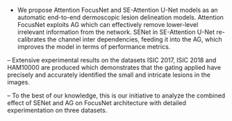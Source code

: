 - We propose Attention FocusNet and SE-Attention U-Net models as an automatic
end-to-end dermoscopic lesion delineation models. Attention FocusNet
exploits AG which can effectively remove lower-level irrelevant information
from the network. SENet in SE-Attention U-Net re-calibrates the channel
inter dependencies, feeding it into the AG, which improves the model in
terms of performance metrics.

– Extensive experimental results on the datasets ISIC 2017, ISIC 2018 and
HAM10000 are produced which demonstrates that the gating applied have
precisely and accurately identified the small and intricate lesions in the images.

– To the best of our knowledge, this is our initiative to analyze the combined
effect of SENet and AG on FocusNet architecture with detailed experimentation on three datasets.
